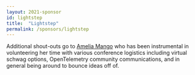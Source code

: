 ```yaml
---
layout: 2021-sponsor
id: lightstep
title:  "Lightstep"
permalink: /sponsors/lightstep
---
```



Additional shout-outs go to [Amelia Mango](https://twitter.com/ameliamango) who has been instrumental in volunteering
 her time with various conference logistics including virtual schwag options,
 OpenTelemetry community communications, and in general being around to bounce ideas off of.
